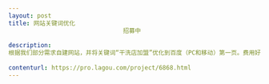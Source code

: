 ```yaml
---                
layout: post       
title: 网站关键词优化
                                招募中
           
description: 
根据我们部分需求自建网站，并将关键词“干洗店加盟”优化到百度（PC和移动）第一页。费用好商量，可以支付长期维护费用。
     
contenturl: https://pro.lagou.com/project/6868.html      
---                 
```

